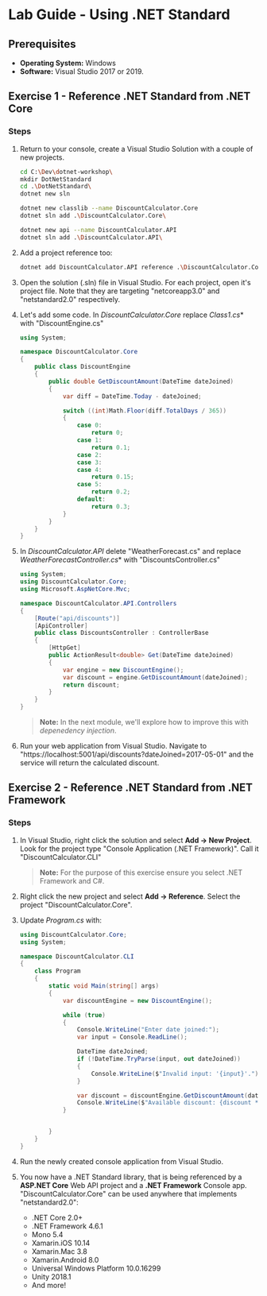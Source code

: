# Lab Guide - Using .NET Standard

## Prerequisites
* **Operating System:** Windows
* **Software:** Visual Studio 2017 or 2019.

## Exercise 1 - Reference .NET Standard from .NET Core

### Steps

1. Return to your console, create a Visual Studio Solution with a couple of new projects.

    ```bash
    cd C:\Dev\dotnet-workshop\
    mkdir DotNetStandard
    cd .\DotNetStandard\
    dotnet new sln

    dotnet new classlib --name DiscountCalculator.Core
    dotnet sln add .\DiscountCalculator.Core\
    
    dotnet new api --name DiscountCalculator.API
    dotnet sln add .\DiscountCalculator.API\
    ```

2. Add a project reference too:

    ```bash
    dotnet add DiscountCalculator.API reference .\DiscountCalculator.Core\
    ```

3. Open the solution (.sln) file in Visual Studio. For each project, open it's project file. Note that they are targeting "netcoreapp3.0" and "netstandard2.0" respectively.

4. Let's add some code. In *DiscountCalculator.Core* replace *Class1.cs** with "DiscountEngine.cs"

    ```c#
    using System;

    namespace DiscountCalculator.Core
    {
        public class DiscountEngine
        {
            public double GetDiscountAmount(DateTime dateJoined)
            {
                var diff = DateTime.Today - dateJoined;

                switch ((int)Math.Floor(diff.TotalDays / 365))
                {
                    case 0:
                        return 0;
                    case 1:
                        return 0.1;
                    case 2:
                    case 3:
                    case 4:
                        return 0.15;
                    case 5:
                        return 0.2;
                    default:
                        return 0.3;
                }
            }
        }
    }
    ```

5. In *DiscountCalculator.API* delete "WeatherForecast.cs" and replace *WeatherForecastController.cs** with "DiscountsController.cs"

    ```c#
    using System;
    using DiscountCalculator.Core;
    using Microsoft.AspNetCore.Mvc;

    namespace DiscountCalculator.API.Controllers
    {
        [Route("api/discounts")]
        [ApiController]
        public class DiscountsController : ControllerBase
        {
            [HttpGet]
            public ActionResult<double> Get(DateTime dateJoined)
            {
                var engine = new DiscountEngine();
                var discount = engine.GetDiscountAmount(dateJoined);
                return discount;
            }
        }
    }
    ```

    > **Note:** In the next module, we'll explore how to improve this with *depenedency injection*.

6. Run your web application from Visual Studio. Navigate to "https://localhost:5001/api/discounts?dateJoined=2017-05-01" and the service will return the calculated discount.

## Exercise 2 - Reference .NET Standard from .NET Framework

### Steps

1. In Visual Studio, right click the solution and select **Add -> New Project**. Look for the project type "Console Application (.NET Framework)". Call it "DiscountCalculator.CLI"

    > **Note:** For the purpose of this exercise ensure you select .NET Framework and C#.

2. Right click the new project and select **Add -> Reference**. Select the project "DiscountCalculator.Core".

3. Update *Program.cs* with:

    ```c#
    using DiscountCalculator.Core;
    using System;

    namespace DiscountCalculator.CLI
    {
        class Program
        {
            static void Main(string[] args)
            {
                var discountEngine = new DiscountEngine();

                while (true)
                {
                    Console.WriteLine("Enter date joined:");
                    var input = Console.ReadLine();

                    DateTime dateJoined;
                    if (!DateTime.TryParse(input, out dateJoined))
                    {
                        Console.WriteLine($"Invalid input: '{input}'.");
                    }

                    var discount = discountEngine.GetDiscountAmount(dateJoined);
                    Console.WriteLine($"Available discount: {discount * 100}%");
                }


            }
        }
    }
    ```

4. Run the newly created console application from Visual Studio.

5. You now have a .NET Standard library, that is being referenced by a **ASP.NET Core** Web API project and a **.NET Framework** Console app. "DiscountCalculator.Core" can be used anywhere that implements "netstandard2.0":

    * .NET Core 2.0+
    * .NET Framework 4.6.1
    * Mono 5.4
    * Xamarin.iOS 10.14
    * Xamarin.Mac 3.8
    * Xamarin.Android 8.0
    * Universal Windows Platform 10.0.16299
    * Unity 2018.1
    * And more!